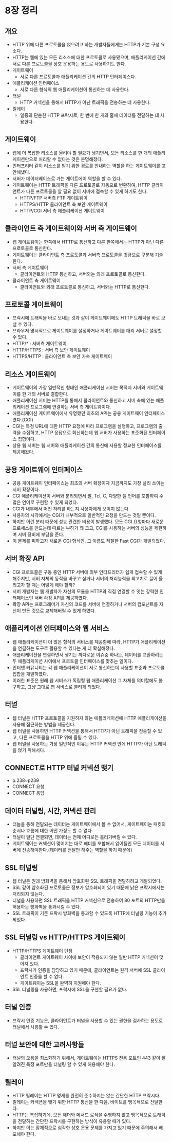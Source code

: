 # 8장 정리

## 개요
- HTTP 위에 다른 프로토콜을 얹으려고 하는 개발자들에게는 HTTP가 기본 구성 요소다.
- HTTP는 웹에 있는 모든 리소스에 대한 프로토콜로 사용됐으며, 애플리케이션 간에 서로 다른 프로토콜을 상호 운용하는 용도로 사용하기도 한다.
- 게이트웨이
    - 서로 다른 프르토콜과 애플리케이션 간의 HTTP 인터페이스다.
- 애플리케이션 인터페이스
    - 서로 다른 형식의 웹 애플리케이션이 통신하는 데 사용한다.
- 터널
    - HTTP 커넥션을 통해서 HTTP가 아닌 트래픽을 전송하는 데 사용한다.
- 릴레이
    - 일종의 단순한 HTTP 프락시로, 한 번에 한 개의 홉에 데이터를 전달하는 데 사용한다.

## 게이트웨이
- 웹에 더 복잡한 리소스를 올려야 할 필요가 생기면서, 모든 리소스를 한 개의 애플리케이션만으로 처리할 수 없다는 것은 분명해졌다.
- 인터프리터 같이 리소스를 받기 위한 경로를 안내하는 역할을 하는 게이트웨이를 고안해냈다.
- 서버가 데이터베이스로 가는 게이트에이 역할을 할 수 있다.
- 게이트웨이는 HTTP 트래픽을 다른 프로토콜로 자동으로 변환하여, HTTP 클라이언트가 다른 프로토콜을 알 필요 없이 서버에 접속할 수 있게 하기도 한다.
    - HTTP/FTP 서버측 FTP 게이트웨이
    - HTTPS/HTTP 클라이언트 측 보안 게이트웨이
    - HTTP/CGI 서버 측 애플리케이션 게이트웨이

## 클라이언트 측 게이트웨이와 서버 측 게이트웨이
- 웹 게이트웨이는 한쪽에서 HTTP로 통신하고 다른 한쪽에서는 HTTP가 아닌 다른 프로토콜로 통신한다.
- 게이트웨이는 클라이언트 측 프로토콜과 서버측 프로토콜을 빗금으로 구분해 기술한다.
- 서버 측 게이트웨이
    - 클라이언트와 HTTP 통신하고, 서버와는 외래 프로토콜로 통신한다.
- 클라이언트 측 게이트웨이
    - 클라이언트와 외래 프로토콜로 통신하고, 서버와는 HTTP로 통신한다.

## 프로토콜 게이트웨이
- 프락시에 트래픽을 바로 보내는 것과 같이 게이트웨이에도 HTTP 트래픽을 바로 보낼 수 있다.
- 브라우저 명시적으로 게이트웨이를 설정하거나 게이트웨이를 대리 서버로 설정할 수 있다.
- HTTP/* : 서버측 게이트웨이
- HTTP/HTTPS : 서버 측 보안 게이트웨이
- HTTPS/HTTP : 클라이언트 측 보안 가속 게이트웨이

## 리소스 게이트웨이
- 게이트웨이의 가장 일반적인 형태인 애플리케이션 서버는 목적지 서버와 게이트웨이를 한 개의 서버로 결합한다.
- 애플리케이션 서버는 HTTP를 통해서 클라이언트와 통신하고 서버 측에 있는 애플리케이션 프로그램에 연결하는 서버 측 게이트웨이다.
- 애플리케이션 게이트웨이에서 유명했던 최초의 API는 공용 게이트웨이 인터페이스였다.(CGI)
- CGI는 특정 URL에 대한 HTTP 요청에 따라 프로그램을 실행하고, 프로그램의 출력을 수집하고, HTTP 응답으로 회신하는데 웹 서버가 사용하는 표준화된 인터페이스 집합이다.
- 상용 웹 서버는 웹 서버와 애플리케이션 간의 통신에 사용할 정교한 인터페이스를 제공해왔다.

## 공용 게이트웨이 인터페이스
- 공용 게이트웨이 인터페이스는 최초의 서버 확장이자 지금까지도 가장 널리 쓰이는 서버 확장이다.
- CGI 애플리케이션이 서버와 분리되면서 펄, Tcl, C, 다양한 셀 언어를 포함하여 수많은 언어로 구현할 수 있게 되었다.
- CGI가 내부에서 어떤 처리를 하는지 사용자에게 보이지 않는다.
- 사용자의 시각에서는 CGI가 내부적으로 일반적인 요청을 만드는 것일 뿐이다.
- 하지만 이런 분리 때문에 성능 관련한 비용이 발생했다. 모든 CGI 요청마다 새로운 프로세스를 만드는데 따르는 부하가 꽤 크고, CGI를 사용하는 서버의 성능을 제한하며 서버 장비에 부담을 준다.
- 이 문제를 피하고자 새로운 CGI 형식인, 그 이름도 적절한 Fast CGI가 개발되었다.

## 서버 확장 API
- CGI 프로토콜은 구동 중인 HTTP 서버에 외부 인터프리터가 쉽게 접속할 수 있게 해주지만, 서버 자체의 동작을 바꾸고 싶거나 서버의 처리능력을 최고치로 끌어 올리고자 할 때는 어떻게 해야 할까?
- 서버 개발자는 웹 개발자가 자신의 모듈을 HTTP와 직접 연결할 수 잇는 강력한 인터페이스인 서버 확장 API를 제공하였다.
- 확장 API는 프로그래머가 자신의 코드를 서버에 연결하거나 서버의 컴포넌트를 자신이 만든 것으로 교체해버릴 수 있게 하였다.

## 애플리케이션 인터페이스와 웹 서비스
- 웹 애플리케이션이 더 많은 형식의 서비스를 제공함에 따라, HTTP가 애플리케이션을 연결하는 도구로 활용할 수 있다는 게 더 확실해졌다.
- 애플리케이션을 연결하면서 생기는 까다로운 이슈중 하나는, 데이터를 교환하려는 두 애플리케이션 사이에서 프로토콜 인터페이스를 맞추는 일이다.
- 인터넷 커뮤니티는 각 웹 애플리케이션이 서로 통신하는데 사용할 표준과 프로토콜 집합을 개발하였다.
- 이러한 표준은 원래 웹 서비스가 독립형 웹 애플리케이션 그 자체를 의미함에도 불구하고, 그냥 그대로 웹 서비스로 불리게 되었다.

## 터널
- 웹 터널은 HTTP 프로토콜을 지원하지 않는 애플리케이션에 HTTP 애플리케이션을 사용해 접근하는 방법을 제공한다.
- 웹 터널을 사용하면 HTTP 커넥션을 통해서 HTTP가 아닌 트래픽을 전송할 수 있고, 다른 프로토콜을 HTTP 위에 올릴 수 있다.
- 웹 터널을 사용하는 가장 일반적인 이유는 HTTP 커넥션 안에 HTTP가 아닌 트래픽을 얹기 위해서다.

## CONNECT로 HTTP 터널 커넥션 맺기
- p.238~p239
- CONNECT 요청
- CONNECT 응답

## 데이터 터널링, 시간, 커넥션 관리
- 터늘을 통해 전달되는 데이터는 게이트웨이에서 볼 수 없어서, 게이트웨이는 패킷의 순서나 흐름에 대한 어떤 가정도 할 수 없다.
- 터널이 일단 연결되면, 데이터는 언제 어디로든 흘러가버릴 수 있다.
- 게이트웨이는 커넥션이 맺어지는 대로 헤더를 포함해서 읽어들인 모든 데이터를 서버에 전송해야한다.(데이터를 전달만 해주는 역할을 하기 때문에)

## SSL 터널링
- 웹 터널은 원래 방화벽을 통해서 암호화된 SSL 트래픽을 전달하려고 개발되었다.
- SSL 같이 암호화된 프로토콜은 정보가 암호화되어 있기 때문에 낡은 프락시에서는 처리되지 않는다.
- 터널을 사용하면 SSL 트래픽을 HTTP 커넥션으로 전송하여 80 포트의 HTTP만을 허용하는 방화벽을 통과시킬 수 있다.
- SSL 트래픽이 기존 프락시 방화벽을 통과할 수 있도록 HTTP에 터널링 기능이 추가되었다.

## SSL 터널링 vs HTTP/HTTPS 게이트웨이
- HTTP/HTTPS 게이트웨이 단점
    - 클라이언트 게이트웨이 사이에 보안이 적용되지 않는 일반 HTTP 커넥션이 맺어져 있다.
    - 프락시가 인증을 담당하고 있기 때문에, 클라이언트는 원격 서버에 SSL 클라이언트 인증을 할 수 없다.
    - 게이트웨이는 SSL을 완벽히 지원해야 한다.
- SSL 터널링을 사용하면, 프락시에 SSL을 구현할 필요가 없다.

## 터널 인증
- 프락시 인증 기능은, 클라이언트가 터널을 사용할 수 있는 권한을 검사하는 용도로 터널에서 사용할 수 있다.

## 터널 보안에 대한 고려사항들
- 터널의 오용을 최소화하기 위해서, 게이트웨이는 HTTPS 전용 포트인 443 같이 잘 알려진 특정 포트만을 터널링 할 수 있게 허용해야 한다.

## 릴레이
- HTTP 릴레이는 HTTP 명세를 완전히 준수하지는 않는 간단한 HTTP 프락시다.
- 릴레이는 커넥션을 맺기 위한 HTTP 통신을 한 다음, 바이트를 맹목적으로 전달한다.
- HTTP는 복잡하기에, 모든 헤더와 메서드 로직을 수행하지 않고 맹목적으로 트래픽을 전달하는 간단한 프락시를 구현하는 방식이 유용할 때가 있다.
- 하지만 이는 잠재적으로 심각한 상호 운용 문제를 가지고 있기 때문에 주의해서 배포해야 한다.
